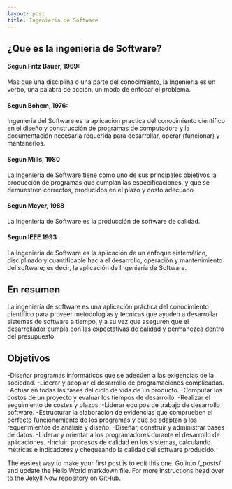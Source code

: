 ```yaml
---
layout: post
title: Ingenieria de Software
---
```

## ¿Que es la ingenieria de Software?
#### Segun Fritz Bauer, 1969: 

Más que una disciplina o una parte del conocimiento, la Ingeniería es un verbo, una palabra de acción, un modo de enfocar el problema. 

#### Segun Bohem, 1976:

Ingeniería del Software es la aplicación practica del conocimiento científico en el diseño y construcción de programas de computadora y la documentación necesaria requerida para desarrollar, operar (funcionar) y mantenerlos.

#### Segun Mills, 1980

La Ingeniería de Software tiene como uno de sus principales objetivos la producción de programas que cumplan las especificaciones, y que se demuestren correctos, producidos en el plazo y costo adecuado

#### Segun Meyer, 1988

La Ingeniería de Software es la producción de software de calidad.

#### Segun IEEE 1993
La Ingeniería de Software es la aplicación de un enfoque sistemático, disciplinado y cuantificable hacia el desarrollo, operación y mantenimiento del software; es decir, la aplicación de Ingeniería de Software.

## En resumen

La ingeniería de software es una aplicación práctica del conocimiento científico para proveer metodologías y técnicas que ayuden a desarrollar sistemas de software a tiempo, y a su vez que aseguren que el desarrollador cumpla con las expectativas de calidad y permanezca dentro del presupuesto.

## Objetivos

-Diseñar programas informáticos que se adecúen a las exigencias de la sociedad.
-Liderar y acoplar el desarrollo de programaciones complicadas.
-Actuar en todas las fases del ciclo de vida de un producto.
-Computar los costos de un proyecto y evaluar los tiempos de desarrollo.
-Realizar el seguimiento de costes y plazos.
-Liderar equipos de trabajo de desarrollo software.
-Estructurar la elaboración de evidencias que comprueben el perfecto funcionamiento de los programas y que se adaptan a los requerimientos de análisis y diseño.
-Diseñar, construir y administrar bases de datos.
-Liderar y orientar a los programadores durante el desarrollo de aplicaciones.
-Incluir  procesos de calidad en los sistemas, calculando métricas e indicadores y chequeando la calidad del software producido.




The easiest way to make your first post is to edit this one. Go into /_posts/ and update the Hello World markdown file. For more instructions head over to the [Jekyll Now repository](https://github.com/barryclark/jekyll-now) on GitHub.
